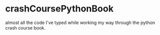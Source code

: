 # crashCoursePythonBook
almost all the code I've typed while working my way through the python crash course book.
